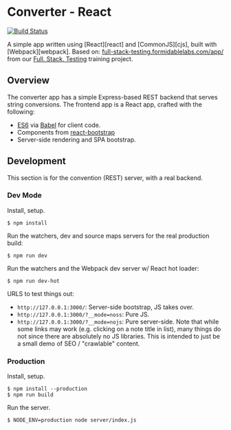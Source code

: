 Converter - React
=================

[![Build Status][trav_img]][trav_site]

A simple app written using [React][react] and [CommonJS][cjs], built with
[Webpack][webpack]. Based on:
[full-stack-testing.formidablelabs.com/app/](http://full-stack-testing.formidablelabs.com/app/)
from our [Full. Stack. Testing](http://full-stack-testing.formidablelabs.com/)
training project.

## Overview

The converter app has a simple Express-based REST backend that serves string
conversions. The frontend app is a React app, crafted with the following:

* [ES6](https://kangax.github.io/compat-table/es6/) via
  [Babel](https://babeljs.io/) for client code.
* Components from [react-bootstrap](http://react-bootstrap.github.io/)
* Server-side rendering and SPA bootstrap.

## Development

This section is for the convention (REST) server, with a real backend.

### Dev Mode

Install, setup.

```
$ npm install
```

Run the watchers, dev and source maps servers for the real production build:

```
$ npm run dev
```

Run the watchers and the Webpack dev server w/ React hot loader:

```
$ npm run dev-hot
```


URLS to test things out:

* `http://127.0.0.1:3000/`: Server-side bootstrap, JS takes over.
* `http://127.0.0.1:3000/?__mode=noss`: Pure JS.
* `http://127.0.0.1:3000/?__mode=nojs`: Pure server-side. Note that while
  some links may work (e.g. clicking on a note title in list), many things
  do not since there are absolutely no JS libraries. This is intended to just
  be a small demo of SEO / "crawlable" content.

### Production

Install, setup.

```
$ npm install --production
$ npm run build
```

Run the server.

```
$ NODE_ENV=production node server/index.js
```

[trav]: https://travis-ci.org/
[trav_img]: https://api.travis-ci.org/FormidableLabs/converter-react.svg
[trav_site]: https://travis-ci.org/FormidableLabs/converter-react
